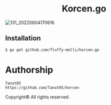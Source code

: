 <div align="center">
  <h1>Korcen.go</h1>
 
</div>

![131_20220604170616](https://user-images.githubusercontent.com/85154556/171998341-9a7439c8-122f-4a9f-beb6-0e0b3aad05ed.png)

## Installation

```sh
$ go get github.com/fluffy-melli/korcen-go
```

# Authorship
```
Tanat05
https://github.com/Tanat05/korcen
```

Copyright© All rights reserved.
